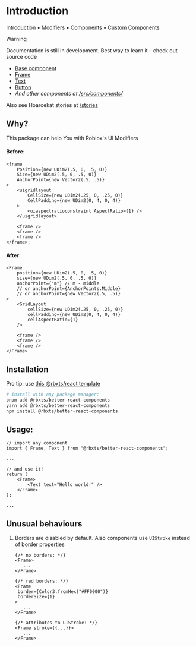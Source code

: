 # Introduction

<u>Introduction</u> • [Modifiers](2_Modifiers.md) • [Components](3_Components.md) • [Custom Components](4_Custom_Components.md)

> [!WARNING]
>
> Documentation is still in development. Best way to learn it – check out source code
>
> - [Base component](../src/expandBase.tsx)
> - [Frame](../src/components/Frame.ts)
> - [Text](../src/components/Text.ts)
> - [Button](../src/components/Button.ts)
> - _And other components at [/src/components/](../src/components)_
> 
> Also see Hoarcekat stories at [/stories](../stories)
>

## Why?

This package can help You with Roblox's UI Modifiers

#### Before:

```tsx
<frame
	Position={new UDim2(.5, 0, .5, 0)}
	Size={new UDim2(.5, 0, .5, 0)}
	AnchorPoint={new Vector2(.5, .5)}
>
	<uigridlayout
		CellSize={new UDim2(.25, 0, .25, 0)}
		CellPadding={new UDim2(0, 4, 0, 4)}
	>
		<uiaspectratioconstraint AspectRatio={1} />
	</uigridlayout>

	<frame />
	<frame />
	<frame />
</frame>;
```

#### After:

```tsx
<Frame
	position={new UDim2(.5, 0, .5, 0)}
	size={new UDim2(.5, 0, .5, 0)}
	anchorPoint={"m"} // m - middle
	// or anchorPoint={AnchorPoints.Middle}
	// or anchorPoint={new Vector2(.5, .5)}
>
	<GridLayout
		cellSize={new UDim2(.25, 0, .25, 0)}
		cellPadding={new UDim2(0, 4, 0, 4)}
		cellAspectRatio={1}
	/>

	<frame />
	<frame />
	<frame />
</Frame>
```

## Installation

Pro tip: use [this @rbxts/react template](https://github.com/littensy/rbxts-react-example)

```bash
# install with any package manager:
pnpm add @rbxts/better-react-components
yarn add @rbxts/better-react-components
npm install @rbxts/better-react-components
```

## Usage:

```tsx
// import any component
import { Frame, Text } from "@rbxts/better-react-components";

...

// and use it!
return (
	<Frame>
		<Text text="Hello world!" />
	</Frame>
);

...
```

## Unusual behaviours

1. Borders are disabled by default. Also components use `UIStroke` instead of border properties
   ```tsx
   {/* no borders: */}
   <Frame> 
      ...
   </Frame>
   
   {/* red borders: */}
   <Frame 
    border={Color3.fromHex("#FF0000")}
    borderSize={1}
   > 
      ...
   </Frame>
   
   {/* attributes to UIStroke: */}
   <Frame stroke={{...}}> 
      ...
   </Frame>
   ```